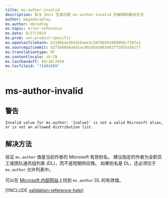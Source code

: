 ```yaml
---
title: ms-author-invalid
description: 有关 Docs 生成问题 ms-author-invalid 的解释和解决方法
author: meganbradley
ms.author: mbradley
ms.topic: error-reference
ms.date: 9/27/2019
ms.prod: non-product-specific
ms.openlocfilehash: b3100b4a304356aee3c50f805628890b8c738fe1
ms.sourcegitcommit: d2f5b68b6a6d1ac902dba5063482ff5955a5b1f7
ms.translationtype: HT
ms.contentlocale: zh-CN
ms.lasthandoff: 09/28/2019
ms.locfileid: "71481699"
---
```

# <a name="ms-author-invalid"></a>ms-author-invalid

## <a name="warning"></a>警告

`Invalid value for ms.author: '{value}' is not a valid Microsoft alias, or is not an allowed distribution list.`

## <a name="resolution"></a>解决方法

验证 `ms.author` 值是当前作者的 Microsoft 有效别名。 建议指定的作者为全职员工或团队通讯组列表 (DL)，而不是短期供应商。 如果别名是 DL，还必须位于 `ms.author` 允许列表中。

可以在 [Microsoft 内部网站](https://docsmetadatatool.azurewebsites.net/allowlists)上找到 `ms.author` DL 的有效值。

<!--make sure to add this file to your includes folder and verify the path-->
[!INCLUDE [validation-reference-help](includes/validation-reference-help.md)]
